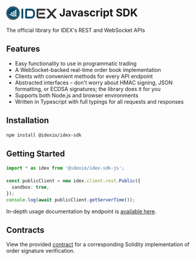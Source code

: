 <!-- markdownlint-disable MD033 -->
# <img src="assets/logo.png" alt="IDEX" height="36px" valign="top"> Javascript SDK

The official library for IDEX's REST and WebSocket APIs

## Features

- Easy functionality to use in programmatic trading
- A WebSocket-backed real-time order book implementation
- Clients with convenient methods for every API endpoint
- Abstracted interfaces – don't worry about HMAC signing, JSON formatting, or ECDSA signatures; the library does it for you
- Supports both Node.js and browser environments
- Written in Typescript with full typings for all requests and responses

## Installation

```bash
npm install @idexio/idex-sdk
```

## Getting Started

```typescript
import * as idex from '@idexio/idex-sdk-js';

const publicClient = new idex.client.rest.Public({
  sandbox: true,
});
console.log(await publicClient.getServerTime());
```

In-depth usage documentation by endpoint is [available here](https://github.com/idexio/idex-sdk-js/blob/master/API.md).

## Contracts

View the provided [contract](https://github.com/idexio/idex-sdk-js/blob/master/contracts/Signatures.sol) for a
corresponding Solidity implementation of order signature verification.
